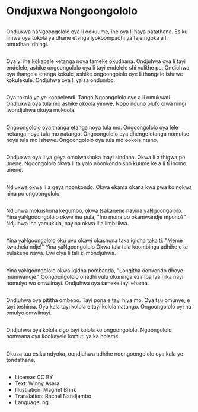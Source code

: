 # Ondjuxwa Nongoongololo

##
Ondjuxwa naNgoongololo oya li ookuume, ihe oya li haya patathana. Esiku limwe oya tokola ya dhane etanga lyokoompadhi ya tale ngoka a li omudhani dhingi.

##
Oya yi ihe kokapale ketanga noya tameke okudhana. Ondjuhwa oya li tayi endelele, ashike ongoongololo oya li tayi endelele shi vulithe po. Ondjuhwa oya thangele etanga kokule, ashike ongoongololo oye li thangele ishewe kokulekule. Ondjuhwa oya li ya sa ondumbo.

##
Oya tokola ya ye koopelendi. Tango Ngoongololo oye a li omukwati. Ondjuxwa oya tula mo ashike okoola yimwe. Nopo nduno olufo olwa ningi lwondjuhwa okuya mokoola.

##
Ongoongololo oya thanga etanga noya tula mo. Ongoongololo oya lele netanga noya tula mo natango. Ongoongololo oya dhenge etanga nomutse noya tula mo ishewe. Ongoongololo oya tula mo ookola ntano.

##
Ondjuxwa oya li ya geya omolwashoka inayi sindana. Okwa li a thigwa po unene. Ngoongololo okwa li ta yolo noonkondo sho kuume ke a li ti inomo unene.

##
Ndjuxwa okwa li a geya noonkondo. Okwa ekama okana kwa pwa ko nokwa nina po ongoongololo.

##
Ndjuhwa mokushuna kegumbo, okwa tsakanene nayina yaNgoongololo. Yina yaNgooongololo okwe mu pula, "Ino mona po okamwandje mpono?" Ndjuhwa ina yamukula, nayina okwa li a limbililwa.

##
Yina yaNgoongololo oku uvu okawi okashona taka igidha taka ti: "Meme kwathela ndje!" Yina yaNgoongololo Okwa tala tala koombinga adhihe e ta pulakene nawa. Ewi olya li tali zi mondjuhwa.

##
Yina yaNgoongololo okwa igidha pombanda, "Longitha oonkondo dhoye mumwandje." Oongoongololo ohadhi vulu okuninga ezimba lya nika nayi nomulyo wo omwiinayi. Ondjuhwa oya tameke tayi ehama.

##
Ondjuhwa oya pititha ombepo. Tayi pona e tayi hiya mo. Oya tsu omunye, e tayi teshima. Oya kala tayi kolola e tayi kolola natango. Ongoongololo oyi na omulyo omwiinayi.

##
Ondjuhwa oya kolola sigo tayi kolola ko ongoongololo. Ngoongololo nomwana oya kookayele komuti ya ka holame.

##
Okuza tuu esiku ndyoka, oondjuhwa adhihe noongoongololo oya kala ye tondathane.

##
* License: CC BY
* Text: Winny Asara
* Illustration: Magriet Brink
* Translation: Rachel Nandjembo
* Language: ng
